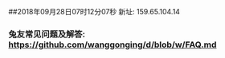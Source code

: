 ##2018年09月28日07时12分07秒 新址: 159.65.104.14
### 兔友常见问题及解答: https://github.com/wanggonging/d/blob/w/FAQ.md
